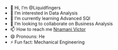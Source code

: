




- 👋 Hi, I’m @Liquidfingers
- 👀 I’m interested in Data Analysis
- 🌱 I’m currently learning Advanced SQl
- 💞️ I’m looking to collaborate on Business Analysis
- 📫 How to reach me [Nnamani Victor](https://web.facebook.com/home.php)
- 😄 Pronouns: He
- ⚡ Fun fact: Mechanical Engineering

<!---
Liquidfingers/Liquidfingers is a ✨ special ✨ repository because its `README.md` (this file) appears on your GitHub profile.
You can click the Preview link to take a look at your changes.
--->
